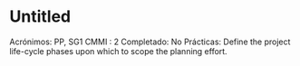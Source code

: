 # Untitled

Acrónimos: PP, SG1
CMMI : 2
Completado: No
Prácticas: Define the project life-cycle phases upon which to scope the planning effort.